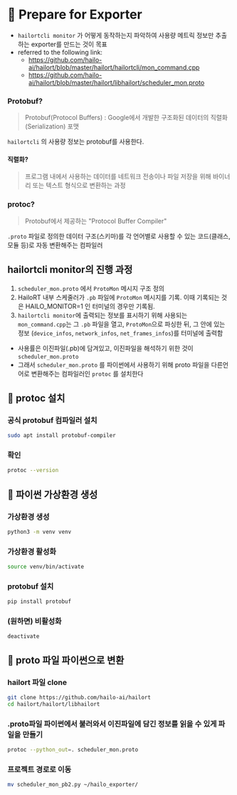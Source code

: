 # 📝 Prepare for Exporter

- `hailortcli monitor` 가 어떻게 동작하는지 파악하여 사용량 메트릭 정보만 추출하는 exporter를 만드는 것이 목표
- referred to the following link:
  - https://github.com/hailo-ai/hailort/blob/master/hailort/hailortcli/mon_command.cpp
  - https://github.com/hailo-ai/hailort/blob/master/hailort/libhailort/scheduler_mon.proto

### Protobuf?
> Protobuf(Protocol Buffers) : Google에서 개발한 구조화된 데이터의 직렬화(Serialization) 포맷

`hailortcli` 의 사용량 정보는 protobuf를 사용한다.

#### 직렬화?
> 프로그램 내에서 사용하는 데이터를 네트워크 전송이나 파일 저장을 위해 바이너리 또는 텍스트 형식으로 변환하는 과정
### protoc?
> Protobuf에서 제공하는 "Protocol Buffer Compiler"

`.proto` 파일로 정의한 데이터 구조(스키마)를 각 언어별로 사용할 수 있는 코드(클래스, 모듈 등)로 자동 변환해주는 컴파일러

## hailortcli monitor의 진행 과정
1. `scheduler_mon.proto` 에서 `ProtoMon` 메시지 구조 정의
2. HailoRT 내부 스케줄러가 `.pb` 파일에 `ProtoMon` 메시지를 기록. 이때 기록되는 것은 HAILO_MONITOR=1 인 터미널의 경우만 기록됨.
3. `hailortcli monitor`에 출력되는 정보를 표시하기 위해 사용되는 `mon_command.cpp`는 그 `.pb` 파일을 열고, `ProtoMon`으로 파싱한 뒤, 그 안에 있는 정보 (`device_infos`, `network_infos`, `net_frames_infos`)를 터미널에 출력함
- 사용률은 이진파일(.pb)에 담겨있고, 이진파일을 해석하기 위한 것이 `scheduler_mon.proto`
- 그래서 `scheduler_mon.proto` 를 파이썬에서 사용하기 위해 proto 파일을 다른언어로 변환해주는 컴파일러인 `protoc` 를 설치한다

## 🔨 protoc 설치
### 공식 protobuf 컴파일러 설치
```bash
sudo apt install protobuf-compiler
```

### 확인
```bash
protoc --version
```

## 🌿 파이썬 가상환경 생성 
### 가상환경 생성
```bash
python3 -m venv venv
```

### 가상환경 활성화
```bash
source venv/bin/activate
```

### protobuf 설치
```bash
pip install protobuf
```

### (원하면) 비활성화
```
deactivate
```

## 🔄️ proto 파일 파이썬으로 변환

### hailort 파일 clone
```bash
git clone https://github.com/hailo-ai/hailort
cd hailort/hailort/libhailort
```
### .proto파일 파이썬에서 불러와서 이진파일에 담긴 정보를 읽을 수 있게 파일을 만들기
```bash
protoc --python_out=. scheduler_mon.proto
```

### 프로젝트 경로로 이동
```bash
mv scheduler_mon_pb2.py ~/hailo_exporter/
```
